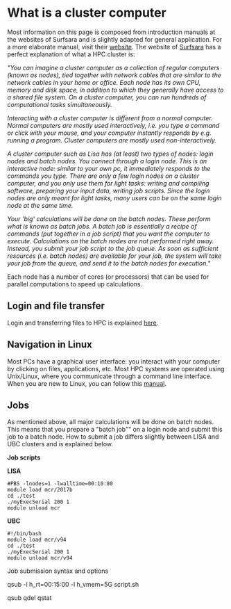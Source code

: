 # What is a cluster computer

Most information on this page is composed from introduction manuals at the websites of Surfsara and is slightly adapted for general application. For a more elaborate manual, visit their [website](https://userinfo.surfsara.nl/systems/lisa/getting-started).
The website of [Surfsara](https://userinfo.surfsara.nl/systems/lisa/getting-started) has a perfect explanation of what a HPC cluster is:

_"You can imagine a cluster computer as a collection of regular computers (known as nodes), tied together with network cables that are similar to the network cables in your home or office. Each node has its own CPU, memory and disk space, in addition to which they generally have access to a shared file system. On a cluster computer, you can run hundreds of computational tasks simultaneously._

_Interacting with a cluster computer is different from a normal computer. Normal computers are mostly used interactively, i.e. you type a command or click with your mouse, and your computer instantly responds by e.g. running a program. Cluster computers are mostly used non-interactively._ 

_A cluster computer such as Lisa has (at least) two types of nodes: login nodes and batch nodes. You connect through a login node. This is an interactive node: similar to your own pc, it immediately responds to the commands you type. There are only a few login nodes on a cluster computer, and you only use them for light tasks: writing and compiling software, preparing your input data, writing job scripts. Since the login nodes are only meant for light tasks, many users can be on the same login node at the same time._

_Your 'big' calculations will be done on the batch nodes. These perform what is known as batch jobs. A batch job is essentially a recipe of commands (put together in a job script) that you want the computer to execute. Calculations on the batch nodes are not performed right away. Instead, you submit your job script to the job queue. As soon as sufficient resources (i.e. batch nodes) are available for your job, the system will take your job from the queue, and send it to the batch nodes for execution."_ 

Each node has a number of cores (or processors) that can be used for parallel computations to speed up calculations.

## Login and file transfer 

Login and transferring files to HPC is explained [here](./ssh.md).

## Navigation in Linux

Most PCs have a graphical user interface: you interact with your computer by clicking on files, applications, etc. Most HPC systems are operated using Unix/Linux, where you communicate through a command line interface. When you are new to Linux, you can follow this [manual](./Linux_intro.md).

## Jobs

As mentioned above, all major calculations will be done on batch nodes. This means that you prepare a "batch job"" on a login node and submit this job to a batch node. How to submit a job differs slightly between LISA and UBC clusters and is explained below.


**Job scripts**

**LISA**
```
#PBS -lnodes=1 -lwalltime=00:10:00
module load mcr/2017b
cd ./test
./myExecSerial 200 1
module unload mcr
```

**UBC**

```
#!/bin/bash
module load mcr/v94
cd ./test
./myExecSerial 200 1
module unload mcr/v94
```






Job submission syntax and options


qsub -l h_rt=00:15:00  -l h_vmem=5G script.sh



qsub
qdel 
qstat



